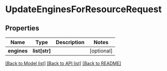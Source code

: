 # UpdateEnginesForResourceRequest

## Properties
Name | Type | Description | Notes
------------ | ------------- | ------------- | -------------
**engines** | **list[str]** |  | [optional] 

[[Back to Model list]](../README.md#documentation-for-models) [[Back to API list]](../README.md#documentation-for-api-endpoints) [[Back to README]](../README.md)


